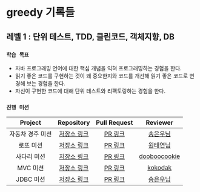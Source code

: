 # greedy 기록들


## 레벨 1 : 단위 테스트, TDD, 클린코드, 객체지향, DB

### `학습 목표`

- 자바 프로그래밍 언어에 대한 핵심 개념을 익혀 프로그래밍하는 경험을 한다.
- 읽기 좋은 코드를 구현하는 것이 왜 중요한지와 코드를 개선해 읽기 좋은 코드로 변경해 보는 경험을 한다.
- 자신이 구현한 코드에 대해 단위 테스트와 리팩토링하는 경험을 한다.

### `진행 미션`

|  Project  |                                        Repository                            |                                  Pull Request                                  |                Reviewer                 |
|:---------:|:----------------------------------------------------------------------------:|:------------------------------------------------------------------------------:|:---------------------------------------:|
| 자동차 경주 미션 | [저장소 링크](https://github.com/davidolleh/java-racingcar-simple-playground/tree/davidolleh) | [PR 링크](https://github.com/next-step/java-racingcar-simple-playground/pull/53) |  [송은우님](https://github.com/be-student)  | 
|   로또 미션   |   [저장소 링크](https://github.com/davidolleh/java-lotto-clean-playground/tree/davidolleh) |   [PR 링크](https://github.com/next-step/java-lotto-clean-playground/pull/61)    | [원태연님](https://github.com/TaeyeonRoyce) |
|  사다리 미션   |           [저장소 링크](https://github.com/davidolleh/java-ladder-func-playground)| [PR 링크](https://github.com/next-step/java-ladder-func-playground/pull/23) | [dooboocookie](https://github.com/dooboocookie)  
|  MVC 미션   | [저장소 링크](https://github.com/davidolleh/spring-roomescape-playground/tree/davidolleh) | [PR 링크](https://github.com/next-step/spring-roomescape-playground/pull/365) |                [kokodak](https://github.com/kokodak)                 |
| JDBC 미션 | [저장소 링크](https://github.com/davidolleh/spring-roomescape-playground/tree/davidolleh-jdbc) | [PR 링크](https://github.com/next-step/spring-roomescape-playground/pull/378) | [송은우님](https://github.com/be-student)
<br/>
